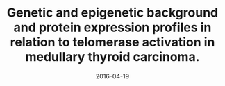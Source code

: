 ---
link: https://dx.doi.org/10.18632/oncotarget.7237
journal: Oncotarget
title: Genetic and epigenetic background and protein expression profiles in relation to telomerase activation in medullary thyroid carcinoma.
date: 2016-04-19
authors: Wang, N, Kjellin, H, Sofiadis, A, Fotouhi, O, Juhlin, CC, Bäckdahl, M, Zedenius, J, Xu, D, Lehtiö, J, Larsson, C
---